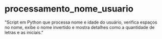 # processamento_nome_usuario
"Script em Python que processa nome e idade do usuário, verifica espaços no nome, exibe o nome invertido e mostra detalhes como a quantidade de letras e as iniciais."

